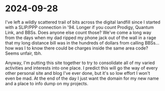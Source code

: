 # 2024-09-28

I've left a wildly scattered trail of bits across the digital landfill since I started with a SLIP/PPP connection in '94. Longer if you count Prodigy, Quantum Link, and BBSs. Does anyone else count those? We've come a long way from the days when my dad ripped my phone jack out of the wall in a rage that my long distance bill was in the hundreds of dollars from calling BBSs... how was I to know there could be charges inside the same area code? Seems unfair, tbh.

Anyway, I'm putting this site together to try to consolidate all of my varied activities and interests into one place. I predict this will go the way of every other personal site and blog I've ever done, but it's so low effort I won't even be mad. At the end of the day I just want the domain for my new name and a place to info dump on my projects.

